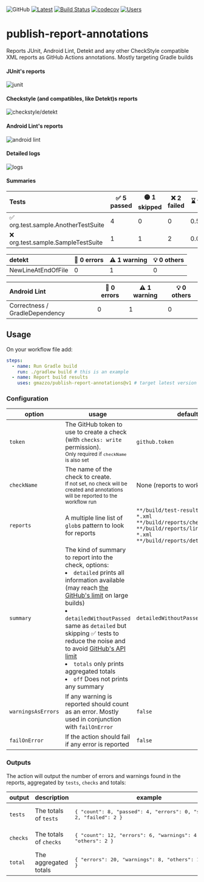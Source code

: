![GitHub](https://img.shields.io/github/license/gmazzo/publish-report-annotations)
[![Latest](https://img.shields.io/github/v/release/gmazzo/publish-report-annotations)](https://github.com/gmazzo/publish-report-annotations/releases/latest)
[![Build Status](https://github.com/gmazzo/publish-report-annotations/actions/workflows/build.yaml/badge.svg)](https://github.com/gmazzo/publish-report-annotations/actions/workflows/build.yaml)
[![codecov](https://codecov.io/gh/gmazzo/publish-report-annotations/branch/main/graph/badge.svg)](https://codecov.io/gh/gmazzo/publish-report-annotations)
[![Users](https://img.shields.io/badge/users_by-Sourcegraph-purple)](https://sourcegraph.com/search?q=content:gmazzo/publish-report-annotations%40+-repo:github.com/gmazzo/publish-report-annotations)

# publish-report-annotations
Reports JUnit, Android Lint, Detekt and any other CheckStyle compatible XML reports as GitHub Actions annotations.
Mostly targeting Gradle builds

#### JUnit's reports
![junit](https://github.com/gmazzo/publish-report-annotations/assets/513566/63fd2a86-2585-4c49-bb79-9b9dc88007fd)

#### Checkstyle (and compatibles, like Detekt)s reports
![checkstyle/detekt](https://github.com/gmazzo/publish-report-annotations/assets/513566/10979561-f1d3-48ef-a168-d416d866f2cc)

#### Android Lint's reports
![android lint](https://github.com/gmazzo/publish-report-annotations/assets/513566/cedf8726-0633-43d4-ae6a-3371362f3e8c)

#### Detailed logs
![logs](https://github.com/gmazzo/publish-report-annotations/assets/513566/4d2a3224-c326-4948-bf58-6aec18715818)

#### Summaries
| Tests                              | ✅ 5 passed | 🟡 1 skipped | ❌ 2 failed | ⌛ took |
|:-----------------------------------|------------|--------------|------------|--------|
| ✅ org.test.sample.AnotherTestSuite | 4          | 0            | 0          | 0.578s |
| ❌ org.test.sample.SampleTestSuite  | 1          | 1            | 2          | 0.002s |

| detekt             | 🛑 0 errors | ⚠️ 1 warning | 💡 0 others |
|:-------------------|-------------|--------------|-------------|
| NewLineAtEndOfFile | 0           | 1            | 0           |

| Android Lint                   | 🛑 0 errors | ⚠️ 1 warning | 💡 0 others |
|:-------------------------------|-------------|--------------|-------------|
| Correctness / GradleDependency | 0           | 1            | 0           |

## Usage
On your workflow file add:
```yaml
steps:
  - name: Run Gradle build
    run: ./gradlew build # this is an example
  - name: Report build results
    uses: gmazzo/publish-report-annotations@v1 # target latest version
```

### Configuration
| option             | usage                                                                                                                                                                                                                                                                                                                                                                                                                                                                                                                                                                                           | default                                                                                                                                                     |
|--------------------|-------------------------------------------------------------------------------------------------------------------------------------------------------------------------------------------------------------------------------------------------------------------------------------------------------------------------------------------------------------------------------------------------------------------------------------------------------------------------------------------------------------------------------------------------------------------------------------------------|-------------------------------------------------------------------------------------------------------------------------------------------------------------|
| `token`            | The GitHub token to use to create a check (with `checks: write` permission).<br/><sub>Only required if `checkName` is also set</sub>                                                                                                                                                                                                                                                                                                                                                                                                                                                            | `github.token`                                                                                                                                              |
| `checkName`        | The name of the check to create. <br/><sub>If not set, no check will be created and annotations will be reported to the workflow run</sub>                                                                                                                                                                                                                                                                                                                                                                                                                                                      | None (reports to workflow run)                                                                                                                              |
| `reports`          | A multiple line list of `glob`s pattern to look for reports                                                                                                                                                                                                                                                                                                                                                                                                                                                                                                                                     | `**/build/test-results/**/TEST-*.xml`<br/>`**/build/reports/checkstyle/*.xml`<br/>`**/build/reports/lint-results-*.xml`<br/>`**/build/reports/detekt/*.xml` |
| `summary`          | The kind of summary to report into the check, options:<br/><li>`detailed` prints all information available (may reach [the GitHub's limit](https://docs.github.com/en/rest/checks/runs?apiVersion=2022-11-28#create-a-check-run-output-object) on large builds)</li><li>`detailedWithoutPassed` same as `detailed` but skipping ✅ tests to reduce the noise and to avoid [GitHub's API limit](https://docs.github.com/en/rest/checks/runs?apiVersion=2022-11-28#create-a-check-run-output-object)</li><li>`totals` only prints aggregated totals</li><li>`off` Does not prints any summary</li> | `detailedWithoutPassed`                                                                                                                                     |
| `warningsAsErrors` | If any warning is reported should count as an error. Mostly used in conjunction with `failOnError`                                                                                                                                                                                                                                                                                                                                                                                                                                                                                              | `false`                                                                                                                                                     |
| `failOnError`      | If the action should fail if any error is reported                                                                                                                                                                                                                                                                                                                                                                                                                                                                                                                                              | `false`                                                                                                                                                     |

### Outputs
The action will output the number of errors and warnings found in the reports, aggregated by `tests`, `checks` and totals:

| output   | description            | example                                                                                    |
|----------|------------------------|--------------------------------------------------------------------------------------------|
| `tests`  | The totals of `tests`  | <pre lang="json">{ "count": 8, "passed": 4, "errors": 0, "skipped": 2, "failed": 2 }</pre> |
| `checks` | The totals of `checks` | <pre lang="json">{ "count": 12, "errors": 6, "warnings": 4, "others": 2 }</json>           |
| `total`  | The aggregated totals  | <pre lang="json">{ "errors": 20, "warnings": 8, "others": 12 }</json>                      |


